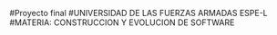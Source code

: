 #Proyecto final
#UNIVERSIDAD DE LAS FUERZAS ARMADAS ESPE-L
#MATERIA: CONSTRUCCION Y EVOLUCION DE SOFTWARE
